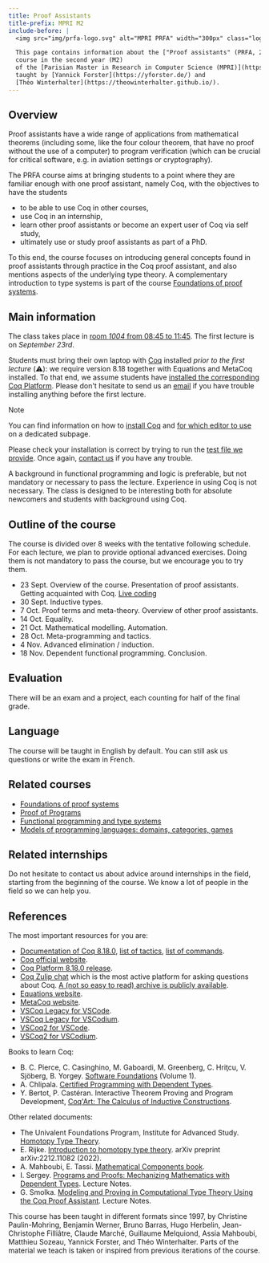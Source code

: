 ```yaml
---
title: Proof Assistants
title-prefix: MPRI M2
include-before: |
  <img src="img/prfa-logo.svg" alt="MPRI PRFA" width="300px" class="logo">

  This page contains information about the ["Proof assistants" (PRFA, 2-7-2)](https://wikimpri.dptinfo.ens-cachan.fr/doku.php?id=cours:c-2-7-2)
  course in the second year (M2)
  of the [Parisian Master in Research in Computer Science (MPRI)](https://wikimpri.dptinfo.ens-cachan.fr/doku.php?id=start)
  taught by [Yannick Forster](https://yforster.de/) and
  [Théo Winterhalter](https://theowinterhalter.github.io/).
---
```


## Overview

Proof assistants have a wide range of applications from mathematical theorems (including some, like the four colour theorem, that have no proof without the use of a computer) to program verification (which can be crucial for critical software, e.g. in aviation settings or cryptography).

The PRFA course aims at bringing students to a point where they are familiar enough with one proof assistant, namely Coq, with the objectives to have the students

- to be able to use Coq in other courses,
- use Coq in an internship,
- learn other proof assistants or become an expert user of Coq via self study,
- ultimately use or study proof assistants as part of a PhD.

To this end, the course focuses on introducing general concepts found in proof assistants through practice in the Coq proof assistant, and also mentions aspects of the underlying type theory.
A complementary introduction to type systems is part of the course [Foundations of proof systems](https://wikimpri.dptinfo.ens-cachan.fr/doku.php?id=cours:c-2-7-1).

## Main information

The class takes place in [room *1004* from 08:45 to 11:45](https://wikimpri.dptinfo.ens-cachan.fr/doku.php?id=emploidutemps24#schedule_m2-mpri_courses). The first lecture is on *September 23rd*.

Students must bring their own laptop with [Coq](https://coq.inria.fr/) installed *prior to the first lecture* (⚠️): we require version 8.18 together with Equations and MetaCoq installed. To that end, we assume students have [installed the corresponding Coq Platform](https://github.com/coq/platform/releases/tag/2023.11.0). Please don't hesitate to send us an [email](mailto:yannick.forster@inria.fr,theo.winterhalter@inria.fr) if you have trouble installing anything before the first lecture.

> [!NOTE]
> You can find information on how to
> [install Coq](installcoq.html)
> and [for which editor to use](installcoq.html#which-editor-to-use) on a dedicated subpage.

Please check your installation is correct by trying to run the [test file we provide](2024/test_file.v). Once again, [contact us](mailto:yannick.forster@inria.fr,theo.winterhalter@inria.fr) if you have any trouble.

A background in functional programming and logic is preferable, but not mandatory or necessary to pass the lecture.
Experience in using Coq is not necessary.
The class is designed to be interesting both for absolute newcomers and students with background using Coq.

## Outline of the course

The course is divided over 8 weeks with the tentative following schedule. For each lecture, we plan to provide optional advanced exercises. Doing them is not mandatory to pass the course, but we encourage you to try them.

- 23 Sept. Overview of the course. Presentation of proof assistants. Getting acquainted with Coq. [Live coding](coqdoc/PRFA.live_coding1.html)
- 30 Sept. Inductive types.
- 7 Oct.   Proof terms and meta-theory. Overview of other proof assistants.
- 14 Oct.  Equality.
- 21 Oct.  Mathematical modelling. Automation.
- 28 Oct.  Meta-programming and tactics.
- 4 Nov.   Advanced elimination / induction.
- 18 Nov.  Dependent functional programming. Conclusion.

## Evaluation

There will be an exam and a project, each counting for half of the final grade.

## Language

The course will be taught in English by default. You can still ask us questions or write the exam in French.

## Related courses

- [Foundations of proof systems](https://wikimpri.dptinfo.ens-cachan.fr/doku.php?id=cours:c-2-7-1)
- [Proof of Programs](https://wikimpri.dptinfo.ens-cachan.fr/doku.php?id=cours:c-2-36-1)
- [Functional programming and type systems](https://wikimpri.dptinfo.ens-cachan.fr/doku.php?id=cours:c-2-4-2)
- [Models of programming languages: domains, categories, games](https://wikimpri.dptinfo.ens-cachan.fr/doku.php?id=cours:c-2-2)

## Related internships

Do not hesitate to contact us about advice around internships in the field, starting from the beginning of the course. We know a lot of people in the field so we can help you.

## References

The most important resources for you are:

  * [Documentation of Coq 8.18.0](https://coq.inria.fr/distrib/V8.18.0/refman/), [list of tactics](https://coq.inria.fr/distrib/V8.18.0/refman/coq-tacindex.html), [list of commands](https://coq.inria.fr/distrib/V8.18.0/refman/coq-cmdindex.html).
  * [Coq official website](https://coq.inria.fr/).
  * [Coq Platform 8.18.0 release](https://github.com/coq/platform/releases/tag/2023.11.0).
  * [Coq Zulip chat](https://coq.zulipchat.com/) which is the most active platform for asking questions about Coq. [A (not so easy to read) archive is publicly available](https://coq.gitlab.io/zulip-archive/).
  * [Equations website](https://mattam82.github.io/Coq-Equations/).
  * [MetaCoq website](https://metacoq.github.io/).
  * [VSCoq Legacy for VSCode](https://marketplace.visualstudio.com/items?itemName=coq-community.vscoq1).
  * [VSCoq Legacy for VSCodium](https://open-vsx.org/extension/coq-community/vscoq1).
  * [VSCoq2 for VSCode](https://marketplace.visualstudio.com/items?itemName=maximedenes.vscoq).
  * [VSCoq2 for VSCodium](xhttps://open-vsx.org/extension/maximedenes/vscoq).

Books to learn Coq:

  * B. C. Pierce, C. Casinghino, M. Gaboardi, M. Greenberg, C. Hriţcu, V. Sjöberg, B. Yorgey. [Software Foundations](http://www.cis.upenn.edu/~bcpierce/sf/current/index.html) (Volume 1).
  * A. Chlipala. [Certified Programming with Dependent Types](http://adam.chlipala.net/cpdt/).
  * Y. Bertot, P. Castéran. Interactive Theorem Proving and Program Development, [Coq'Art: The Calculus of Inductive Constructions](https://www.labri.fr/perso/casteran/CoqArt/).

Other related documents:

  * The Univalent Foundations Program, Institute for Advanced Study. [Homotopy Type Theory](http://homotopytypetheory.org/book/).
  * E. Rijke. [Introduction to homotopy type theory](https://arxiv.org/abs/2212.11082). arXiv preprint arXiv:2212.11082 (2022).
  * A. Mahboubi, E. Tassi. [Mathematical Components book](https://math-comp.github.io/mcb/).
  * I. Sergey. [Programs and Proofs: Mechanizing Mathematics with Dependent Types](https://ilyasergey.net/pnp/). Lecture Notes.
  * G. Smolka. [Modeling and Proving in Computational Type Theory Using the Coq Proof Assistant](https://www.ps.uni-saarland.de/~smolka/drafts/mpctt.pdf). Lecture Notes.

This course has been taught in different formats since 1997,
by Christine Paulin-Mohring, Benjamin Werner, Bruno Barras, Hugo Herbelin, Jean-Christophe Filliâtre, Claude Marché, Guillaume Melquiond, Assia Mahboubi, Matthieu Sozeau, Yannick Forster, and Théo Winterhalter.
Parts of the material we teach is taken or inspired from previous iterations of the course.
